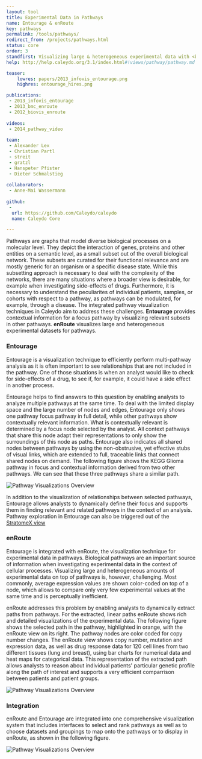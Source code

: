 ```yaml
---
layout: tool
title: Experimental Data in Pathways
name: Entourage & enRoute
key: pathways
permalink: /tools/pathways/
redirect_from: /projects/pathways.html
status: core
order: 3
standfirst: Visualizing large & heterogeneous experimental data with <b>enRoute</b> and pathway interdependencies with <b>Entourage</b>.
help: http://help.caleydo.org/3.1/index.html#!views/pathway/pathway.md

teaser: 
    lowres: papers/2013_infovis_entourage.png
    highres: entourage_hires.png

publications:
 - 2013_infovis_entourage
 - 2013_bmc_enroute
 - 2012_biovis_enroute
 
videos:
 - 2014_pathway_video
     
team:
 - Alexander Lex
 - Christian Partl
 - streit
 - gratzl
 - Hanspeter Pfister
 - Dieter Schmalstieg
 
collaborators:
 - Anne-Mai Wassermann 
 
github:
 - 
  url: https://github.com/Caleydo/caleydo
  name: Caleydo Core

---
```


Pathways are graphs that model diverse biological processes on a molecular level. They depict the interaction of genes, proteins and other entities on a semantic level, as a small subset out of the overall biological network. These subsets are curated for their functional relevance and are mostly generic for an organism or a specific disease state. While this subsetting approach is necessary to deal with the complexity of the networks, there are many situations where a broader view is desirable, for example when investigating side-effects of drugs. Furthermore, it is necessary to understand the peculiarites of individual patients, samples, or cohorts with respect to a pathway, as pathways can be modulated, for example, through a disease. The integrated pathway visualization techniques in Caleydo aim to address these challenges. **Entourage** provides contextual information for a focus pathway by visualizing relevant subsets in other pathways. **enRoute** visualizes large and heterogeneous experimental datasets for pathways. 

### Entourage

Entourage is a visualization technique to efficiently perform multi-pathway analysis as it is often important to see relationships that are not included in the pathway. One of those situations is when an analyst would like to check for side-effects of a drug, to see if, for example, it could have a side effect in another process.

Entourage helps to find answers to this question by enabling analysts to analyze multiple pathways at the same time. To deal with the limited display space and the large number of nodes and edges, Entourage only shows one pathway focus pathway in full detail, while other pathways show contextually relevant information. What is contextually relevant is determined by a focus node selected by the analyst. All context pathways that share this node adapt their representations to only show the surroundings of this node as paths. Entourage also indicates all shared nodes between pathways by using the non-obstrusive, yet effective stubs of visual links, which are extended to full, traceable links that connect shared nodes on demand. The following figure shows the KEGG Glioma pathway in focus and contextual information derived from two other pathways. We can see that these three pathways share a similar path. 

![Pathway Visualizations Overview]({{site.baseurl}}/assets/images/projects/entourage_basic.png)

In addition to the visualization of relationships between selected pathways, Entourage allows analysts to dynamically define their focus and supports them in finding relevant and related  pathways in the context of an analysis. Pathway exploration in Entourage can also be triggered out of the [StratomeX view]({{site.baseurl}}/tools/stratomex/)

### enRoute

Entourage is integrated with enRoute, the visualization technique for experimental data in pathways. Biological pathways are an important source of information when investigating experimental data in the context of cellular processes. Visualizing large and heterogeneous amounts of experimental data on top of pathways is, however, challenging. Most commonly, average expression values are shown color-coded  on top of a node, which allows to compare only very few experimental values at the same time and is perceptually inefficient.

enRoute addresses this problem by enabling analysts to dynamically extract paths from pathways. For the extracted, linear paths enRoute shows rich and detailed visualizations of the experimental data. The following figure shows the selected path in the pathway, highlighted in orange, with the enRoute view on its right. The pathway nodes are color coded for copy number changes. The enRoute view shows copy number, mutation and expression data, as well as drug response data for 120 cell lines from two different tissues (lung and breast), using bar charts for numerical data and heat maps for categorical data. This representation of the extracted path allows analysts to reason about individual patients' particular genetic profile along the path of interest and supports a very efficient comparrison between patients and patient groups.

![Pathway Visualizations Overview]({{site.baseurl}}/assets/images/projects/enroute_basic.png)

### Integration

enRoute and Entourage are integrated into one comprehensive visualization system that includes interfaces to select and rank pathways as well as to choose datasets and groupings to map onto the pathways or to display in enRoute, as shown in the following figure. 

![Pathway Visualizations Overview]({{site.baseurl}}/assets/images/projects/pathway_overview.png)